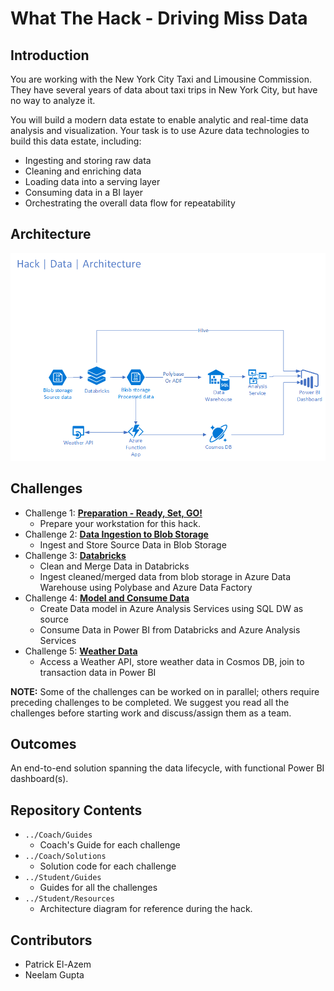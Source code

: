 # What The Hack - Driving Miss Data
## Introduction
You are working with the New York City Taxi and Limousine Commission. They have several years of data about taxi trips in New York City, but have no way to analyze it.

You will build a modern data estate to enable analytic and real-time data analysis and visualization. Your task is to use Azure data technologies to build this data estate, including:

- Ingesting and storing raw data
- Cleaning and enriching data
- Loading data into a serving layer
- Consuming data in a BI layer
- Orchestrating the overall data flow for repeatability

## Architecture
![Architecture](Student/Resources/Data_Architecture.png)

## Challenges
- Challenge 1: **[Preparation - Ready, Set, GO!](Student/Challenge01-Prep.docx)**
    - Prepare your workstation for this hack.
- Challenge 2: **[Data Ingestion to Blob Storage](Student/Challenge02-IngestPrepData.docx)**
    - Ingest and Store Source Data in Blob Storage
- Challenge 3: **[Databricks](Student/Challenge03-ETL.docx)**
    - Clean and Merge Data in Databricks
    - Ingest cleaned/merged data from blob storage in Azure Data Warehouse using Polybase and Azure Data Factory
- Challenge 4: **[Model and Consume Data](Student/Challenge04-SemanticModel+Reports.docx)**
    - Create Data model in Azure Analysis Services using SQL DW as source
    - Consume Data in Power BI from Databricks and Azure Analysis Services
- Challenge 5: **[Weather Data](Student/Challenge05-Weather.docx)**
    - Access a Weather API, store weather data in Cosmos DB, join to transaction data in Power BI

**NOTE:** Some of the challenges can be worked on in parallel; others require preceding challenges to be completed. We suggest you read all the challenges before starting work and discuss/assign them as a team.

## Outcomes
An end-to-end solution spanning the data lifecycle, with functional Power BI dashboard(s).

## Repository Contents
- `../Coach/Guides`
  - Coach's Guide for each challenge
- `../Coach/Solutions`
  - Solution code for each challenge
- `../Student/Guides`
  - Guides for all the challenges
- `../Student/Resources`
  - Architecture diagram for reference during the hack.

## Contributors
- Patrick El-Azem
- Neelam Gupta
